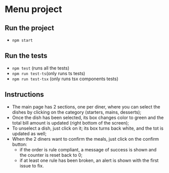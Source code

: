 Menu project
====================================
## Run the project
- `npm start`

## Run the tests
- `npm test` (runs all the tests)
- `npm run test-ts`(only runs ts tests)
- `npm run test-tsx` (only runs tsx components tests)

## Instructions
- The main page has 2 sections, one per diner, where you can select the dishes by clicking on the category (starters, mains, desserts);
- Once the dish has been selected, its box changes color to green and the total bill amount is updated (right bottom of the screen);
- To unselect a dish, just click on it; its box turns back white, and the tot is updated as well;
- When the 2 diners want to confirm the meals, just click on the confirm button:
  - if the order is rule compliant, a message of success is shown and the counter is reset back to 0;
  - if at least one rule has been broken, an alert is shown with the first issue to fix.
